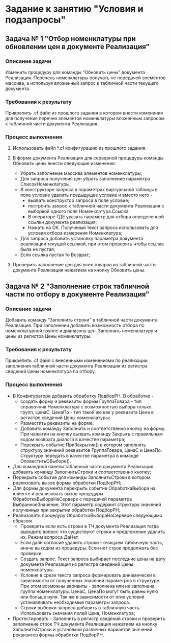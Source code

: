 # Задание к занятию "Условия и подзапросы"

## Задача № 1 "Отбор номенклатуры при обновлении цен в документе Реализация"

### Описание задачи

Изменить процедуру для команды  "Обновить цены" документа Реализация. Перечень номенклатуры получать не передачей элементов массива, а используя вложенный запрос к табличной части текущего документа.

### Требования к результату

Прикрепить .cf файл из прошлого задания в котором внести изменения для получения перечня элементов номенклатуры вложенным запросом к табличной части документа Реализация.

### Процесс выполнения

1. Использовать файл *.cf конфигурацию из прошлого задания. 
2. В форме документа Реализация для серверной процедуры команды Обновить цены внести следующие изменения:
    
    * Убрать заполнение массива элементов номенклатуры;
    * Для запроса получения цен убрать заполнение параметра СписокНоменклатуры;
    * В конструкторе запроса в параметрах виртуальной таблицы в поле условие удалить предыдущее условие и вместо него - 
      - вызвать конструктор запроса в поле условие;
      - построить запрос к табличной части документа Реализация с выборкой одного поля Номенклатура.Ссылка;
      - В операторе ГДЕ указать параметр для отбора определенной ссылки документа реализация;
      - Нажать на ОК. Полученый текст запроса использовать для условия отбора измерения Номенклатура;
    * Для запроса добавить установку параметра документа реализации текущей ссылкой, при этом проверять чтобы ссылка была не пустая;
    * Если ссылка пустая то Возврат;
3. Проверить заполнение цен для всех товаров из табличной части документа Реализация нажатием на кнопку Обновить цены.

## Задача № 2 "Заполнение строк табличной части по отбору в документе Реализация"

### Описание задачи

Добавить команду  "Заполнить строки" в табличной части документа Реализация. При заполнении добавить возможность отбора по номенклатурной группе и диапазону цен. Заполнять номенклатуру и цены из регистра Цены номенклатуры.

### Требования к результату

Прикрепить .cf файл с внесенными изменениями по реализации заполнения табличной части документа Реализация из регистра сведений Цены номенклатура по отбору.

### Процесс выполнения

* В Конфигураторе добавить обработку ПодборРН. В обработке - 
  - создать форму и реквизиты формы ГруппаТовара - тип справочник Номенклатура с возможностью выбора только групп,
    ЦенаС, ЦенаПо - тип такой же как у реквизита Цена в регистре сведений Цены номенклатуры; 
  - Разместить реквизиты на форме;
  - Добавить команду Заполнить и соответственно кнопку на форму. При нажатии на кнопку вызвать команду Закрыть с правильным кодом возврата диалога в качестве параметра;
  - Перекрыть событие ПриЗакрытии() в котором заполнить структуру значений реквизитов ГруппаТовара, ЦенаС и ЦенаПо. Структуру передать в качестве параметра в команде 
    ОповеститьОВыборе().
* Для командной панели табличной части документа Реализация добавить команду ЗаполнитьСтроки и соответственно кнопку;
* Перекрыть событие для команды ЗаполнитьСтроки в котором реализовать вызов формы обработки ПодборРН;
* Для формы документа перекрыть событие ОбработкаВыбора на клиенте и реализовать вызов процедуры ОбработкаВыбораНаСервере с передачей параметра ВыбранноеЗначение. 
  Этот параметр содержит структуру значений полученных при закрытии обработки ПодборРН;
* Реализовать процедуру ОбработкаВыбораНаСервере следующимо образом
  - Проверять если есть строки в ТЧ документа Реализация тогда выводить вопрос что существуют строки и предложение удалить их. Режим вопроса ДаНет. 
  - Если дали согласие удалить строки - очищаем табличную часть, иначе выходим из процедуры. Если нет строк продолжать без проверки;
  - Создать запрос. Текст запроса выбирает последние цены на дату документа Реализация из регистра сведений Цены номенклатуры.
  - Условие в срезе текста запроса формировать динамически в зависимости от полученных значений параметров в структуре. При этом возможны варианты -
    заполнена или не заполнена группа номенклатуры. ЦенаС, ЦенаПо могут быть равны нулю или больше нуля. 
    Так же в зависимости от этих условий устанавливать необходимые параметры запроса.
  - Строки выборки запроса добавить в табличную часть. Использовать значения полей Цена, Номенклатура;    
* Протестировать - Заполнить в регистр сведений строки и проверить заполнение строк ТЧ документа Реализация нажатием на кнопку ЗаполнитьСтроки и установкой различных вариантов     значений реквизитов формы обработки ПодборРН.
  
